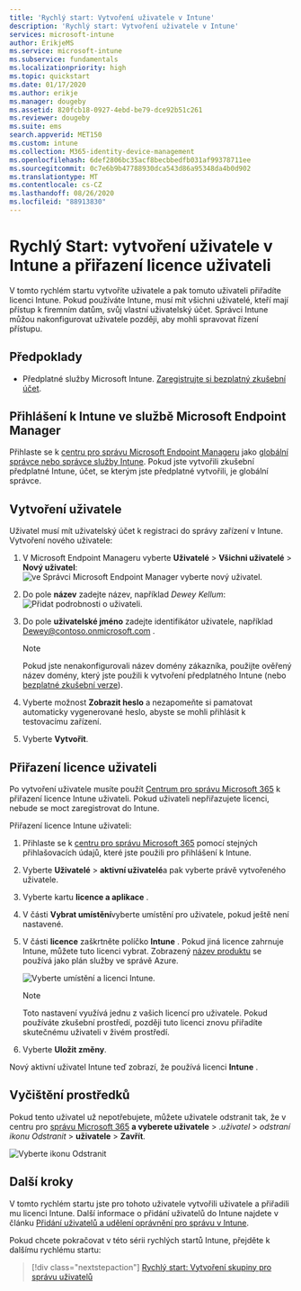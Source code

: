 ```yaml
---
title: 'Rychlý start: Vytvoření uživatele v Intune'
description: 'Rychlý start: Vytvoření uživatele v Intune'
services: microsoft-intune
author: ErikjeMS
ms.service: microsoft-intune
ms.subservice: fundamentals
ms.localizationpriority: high
ms.topic: quickstart
ms.date: 01/17/2020
ms.author: erikje
ms.manager: dougeby
ms.assetid: 820fcb18-0927-4ebd-be79-dce92b51c261
ms.reviewer: dougeby
ms.suite: ems
search.appverid: MET150
ms.custom: intune
ms.collection: M365-identity-device-management
ms.openlocfilehash: 6def2806bc35acf8becbbedfb031af99378711ee
ms.sourcegitcommit: 0c7e6b9b47788930dca543d86a95348da4b0d902
ms.translationtype: MT
ms.contentlocale: cs-CZ
ms.lasthandoff: 08/26/2020
ms.locfileid: "88913830"
---
```

# <a name="quickstart-create-a-user-in-intune-and-assign-the-user-a-license"></a>Rychlý Start: vytvoření uživatele v Intune a přiřazení licence uživateli

V tomto rychlém startu vytvoříte uživatele a pak tomuto uživateli přiřadíte licenci Intune. Pokud používáte Intune, musí mít všichni uživatelé, kteří mají přístup k firemním datům, svůj vlastní uživatelský účet. Správci Intune můžou nakonfigurovat uživatele později, aby mohli spravovat řízení přístupu.

## <a name="prerequisites"></a>Předpoklady

- Předplatné služby Microsoft Intune. [Zaregistrujte si bezplatný zkušební účet](../fundamentals/free-trial-sign-up.md).

## <a name="sign-in-to-intune-in-microsoft-endpoint-manager"></a>Přihlášení k Intune ve službě Microsoft Endpoint Manager

Přihlaste se k [centru pro správu Microsoft Endpoint Manageru](https://go.microsoft.com/fwlink/?linkid=2109431) jako [globální správce nebo správce služby Intune](users-add.md#types-of-administrators). Pokud jste vytvořili zkušební předplatné Intune, účet, se kterým jste předplatné vytvořili, je globální správce.

## <a name="create-a-user"></a>Vytvoření uživatele

Uživatel musí mít uživatelský účet k registraci do správy zařízení v Intune. Vytvoření nového uživatele:

1. V Microsoft Endpoint Manageru vyberte **Uživatelé** > **Všichni uživatelé** > **Nový uživatel**:  ![ ve Správci Microsoft Endpoint Manager vyberte nový uživatel.](./media/quickstart-create-user/create-user.png)
2. Do pole **název** zadejte název, například *Dewey Kellum*:  ![ Přidat podrobnosti o uživateli.](./media/quickstart-create-user/create-user-02.png)
3. Do pole **uživatelské jméno** zadejte identifikátor uživatele, například Dewey@contoso.onmicrosoft.com .

    > [!NOTE]
    > Pokud jste nenakonfigurovali název domény zákazníka, použijte ověřený název domény, který jste použili k vytvoření předplatného Intune (nebo [bezplatné zkušební verze](free-trial-sign-up.md#sign-up-for-a-microsoft-intune-free-trial)). 

4. Vyberte možnost **Zobrazit heslo** a nezapomeňte si pamatovat automaticky vygenerované heslo, abyste se mohli přihlásit k testovacímu zařízení.
5. Vyberte **Vytvořit**.

## <a name="assign-a-license-to-the-user"></a>Přiřazení licence uživateli

Po vytvoření uživatele musíte použít [Centrum pro správu Microsoft 365](https://go.microsoft.com/fwlink/p/?LinkId=698854) k přiřazení licence Intune uživateli. Pokud uživateli nepřiřazujete licenci, nebude se moct zaregistrovat do Intune.

Přiřazení licence Intune uživateli:

1. Přihlaste se k [centru pro správu Microsoft 365](https://go.microsoft.com/fwlink/p/?LinkId=698854) pomocí stejných přihlašovacích údajů, které jste použili pro přihlášení k Intune.
2. Vyberte **Uživatelé**  >  **aktivní uživatelé**a pak vyberte právě vytvořeného uživatele.
3. Vyberte kartu **licence a aplikace** .
4. V části **Vybrat umístění**vyberte umístění pro uživatele, pokud ještě není nastavené.
2. V části **licence** zaškrtněte políčko **Intune** . Pokud jiná licence zahrnuje Intune, můžete tuto licenci vybrat. Zobrazený [název produktu](/azure/active-directory/users-groups-roles/licensing-service-plan-reference) se používá jako plán služby ve správě Azure.

    ![Vyberte umístění a licenci Intune.](./media/quickstart-create-user/create-user-03.png)

   > [!NOTE]
   > Toto nastavení využívá jednu z vašich licencí pro uživatele. Pokud používáte zkušební prostředí, později tuto licenci znovu přiřadíte skutečnému uživateli v živém prostředí.

6. Vyberte **Uložit změny**.

Nový aktivní uživatel Intune teď zobrazí, že používá licenci **Intune** .

## <a name="clean-up-resources"></a>Vyčištění prostředků

Pokud tento uživatel už nepotřebujete, můžete uživatele odstranit tak, že v centru pro [správu Microsoft 365](https://go.microsoft.com/fwlink/p/?LinkId=698854) **a vyberete uživatele**  >  .*uživatel*  >  *odstraní ikonu Odstranit*  >  **uživatele**  >  **Zavřít**.

   ![Vyberte ikonu Odstranit](./media/quickstart-create-user/create-user-04.png)

## <a name="next-steps"></a>Další kroky

V tomto rychlém startu jste pro tohoto uživatele vytvořili uživatele a přiřadili mu licenci Intune. Další informace o přidání uživatelů do Intune najdete v článku [Přidání uživatelů a udělení oprávnění pro správu v Intune](users-add.md).

Pokud chcete pokračovat v této sérii rychlých startů Intune, přejděte k dalšímu rychlému startu:

> [!div class="nextstepaction"]
> [Rychlý start: Vytvoření skupiny pro správu uživatelů](quickstart-create-group.md)